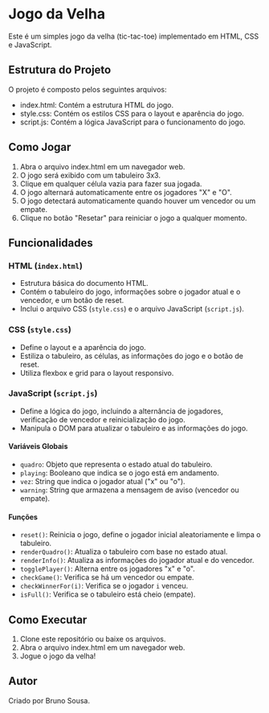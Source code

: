 
# Jogo da Velha

Este é um simples jogo da velha (tic-tac-toe) implementado em HTML, CSS e JavaScript.

## Estrutura do Projeto

O projeto é composto pelos seguintes arquivos:

- index.html: Contém a estrutura HTML do jogo.
- style.css: Contém os estilos CSS para o layout e aparência do jogo.
- script.js: Contém a lógica JavaScript para o funcionamento do jogo.

## Como Jogar

1. Abra o arquivo index.html em um navegador web.
2. O jogo será exibido com um tabuleiro 3x3.
3. Clique em qualquer célula vazia para fazer sua jogada.
4. O jogo alternará automaticamente entre os jogadores "X" e "O".
5. O jogo detectará automaticamente quando houver um vencedor ou um empate.
6. Clique no botão "Resetar" para reiniciar o jogo a qualquer momento.

## Funcionalidades

### HTML (`index.html`)

- Estrutura básica do documento HTML.
- Contém o tabuleiro do jogo, informações sobre o jogador atual e o vencedor, e um botão de reset.
- Inclui o arquivo CSS (`style.css`) e o arquivo JavaScript (`script.js`).

### CSS (`style.css`)

- Define o layout e a aparência do jogo.
- Estiliza o tabuleiro, as células, as informações do jogo e o botão de reset.
- Utiliza flexbox e grid para o layout responsivo.

### JavaScript (`script.js`)

- Define a lógica do jogo, incluindo a alternância de jogadores, verificação de vencedor e reinicialização do jogo.
- Manipula o DOM para atualizar o tabuleiro e as informações do jogo.

#### Variáveis Globais

- `quadro`: Objeto que representa o estado atual do tabuleiro.
- `playing`: Booleano que indica se o jogo está em andamento.
- `vez`: String que indica o jogador atual ("x" ou "o").
- `warning`: String que armazena a mensagem de aviso (vencedor ou empate).

#### Funções

- `reset()`: Reinicia o jogo, define o jogador inicial aleatoriamente e limpa o tabuleiro.
- `renderQuadro()`: Atualiza o tabuleiro com base no estado atual.
- `renderInfo()`: Atualiza as informações do jogador atual e do vencedor.
- `togglePlayer()`: Alterna entre os jogadores "x" e "o".
- `checkGame()`: Verifica se há um vencedor ou empate.
- `checkWinnerFor(i)`: Verifica se o jogador `i` venceu.
- `isFull()`: Verifica se o tabuleiro está cheio (empate).

## Como Executar

1. Clone este repositório ou baixe os arquivos.
2. Abra o arquivo index.html em um navegador web.
3. Jogue o jogo da velha!

## Autor

Criado por Bruno Sousa.

